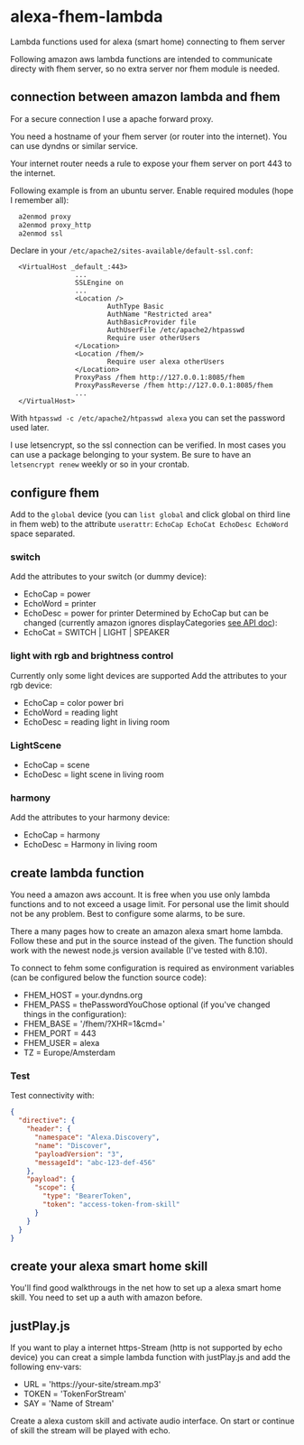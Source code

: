 # alexa-fhem-lambda
Lambda functions used for alexa (smart home) connecting to fhem server

Following amazon aws lambda functions are intended to communicate directy with fhem server, so no extra server nor fhem module is needed.

## connection between amazon lambda and fhem

For a secure connection I use a apache forward proxy.

You need a hostname of your fhem server (or router into the internet). You can use dyndns or similar service.

Your internet router needs a rule to expose your fhem server on port 443 to the internet.

Following example is from an ubuntu server.
Enable required modules (hope I remember all):
```bash
  a2enmod proxy
  a2enmod proxy_http
  a2enmod ssl
```
Declare in your `/etc/apache2/sites-available/default-ssl.conf`:
```ApacheConf
  <VirtualHost _default_:443>
                ...
                SSLEngine on
                ...
                <Location />
                        AuthType Basic
                        AuthName "Restricted area"
                        AuthBasicProvider file
                        AuthUserFile /etc/apache2/htpasswd
                        Require user otherUsers
                </Location>
                <Location /fhem/>
                        Require user alexa otherUsers
                </Location>
                ProxyPass /fhem http://127.0.0.1:8085/fhem
                ProxyPassReverse /fhem http://127.0.0.1:8085/fhem
                ...
  </VirtualHost>
```
With `htpasswd -c /etc/apache2/htpasswd alexa` you can set the password used later.

I use letsencrypt, so the ssl connection can be verified. In most cases you can use a package belonging to your system. Be sure to have an ```letsencrypt renew``` weekly or so in your crontab.

## configure fhem

Add to the ```global``` device (you can ```list global``` and click global on third line in fhem web) to the attribute ```userattr```: ```EchoCap EchoCat EchoDesc EchoWord``` space separated.

### switch
Add the attributes to your switch (or dummy device):
* EchoCap = power
* EchoWord = printer
* EchoDesc = power for printer
Determined by EchoCap but can be changed (currently amazon ignores displayCategories [see API doc](https://developer.amazon.com/de/docs/device-apis/alexa-discovery.html#display-categories)):
* EchoCat = SWITCH | LIGHT | SPEAKER 

### light with rgb and brightness control
Currently only some light devices are supported
Add the attributes to your rgb device:
* EchoCap = color power bri
* EchoWord = reading light
* EchoDesc = reading light in living room

### LightScene
* EchoCap = scene
* EchoDesc = light scene in living room

### harmony
Add the attributes to your harmony device:
* EchoCap = harmony
* EchoDesc = Harmony in living room

## create lambda function

You need a amazon aws account. It is free when you use only lambda functions and to not exceed a usage limit. For personal use the limit should not be any problem. Best to configure some alarms, to be sure.

There a many pages how to create an amazon alexa smart home lambda. Follow these and put in the source instead of the given.
The function should work with the newest node.js version available (I've tested with 8.10).

To connect to fehm some configuration is required as environment variables (can be configured below the function source code):
* FHEM_HOST = your.dyndns.org
* FHEM_PASS = thePasswordYouChose
optional (if you've changed things in the configuration):
* FHEM_BASE = '/fhem/?XHR=1&cmd='
* FHEM_PORT = 443
* FHEM_USER = alexa
* TZ = Europe/Amsterdam

### Test
Test connectivity with:
```json
{
  "directive": {
    "header": {
      "namespace": "Alexa.Discovery",
      "name": "Discover",
      "payloadVersion": "3",
      "messageId": "abc-123-def-456"
    },
    "payload": {
      "scope": {
        "type": "BearerToken",
        "token": "access-token-from-skill"
      }
    }
  }
}
```

## create your alexa smart home skill
You'll find good walkthrougs in the net how to set up a alexa smart home skill. You need to set up a auth with amazon before.

## justPlay.js
If you want to play a internet https-Stream (http is not supported by echo device) you can creat a simple lambda function with justPlay.js and add the following env-vars:
* URL = 'https://your-site/stream.mp3'
* TOKEN = 'TokenForStream'
* SAY = 'Name of Stream'

Create a alexa custom skill and activate audio interface. On start or continue of skill the stream will be played with echo.
